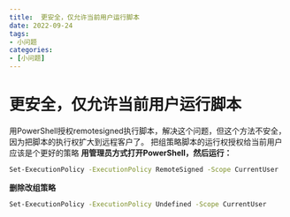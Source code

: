 ```yaml
---
title:  更安全，仅允许当前用户运行脚本
date: 2022-09-24
tags:
- 小问题
categories:
- [小问题]
---
```


# 更安全，仅允许当前用户运行脚本
用PowerShell授权remotesigned执行脚本，解决这个问题，但这个方法不安全，因为把脚本的执行权扩大到远程客户了。
把组策略脚本的运行权授权给当前用户应该是个更好的策略
**用管理员方式打开PowerShell，然后运行：**

```sh
Set-ExecutionPolicy -ExecutionPolicy RemoteSigned -Scope CurrentUser
```
 **删除改组策略**
 ```sh
 Set-ExecutionPolicy -ExecutionPolicy Undefined -Scope CurrentUser
 ```